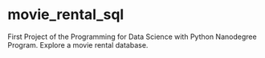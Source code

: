 # movie_rental_sql
First Project of the  Programming for Data Science with Python Nanodegree Program. Explore a movie rental database. 
